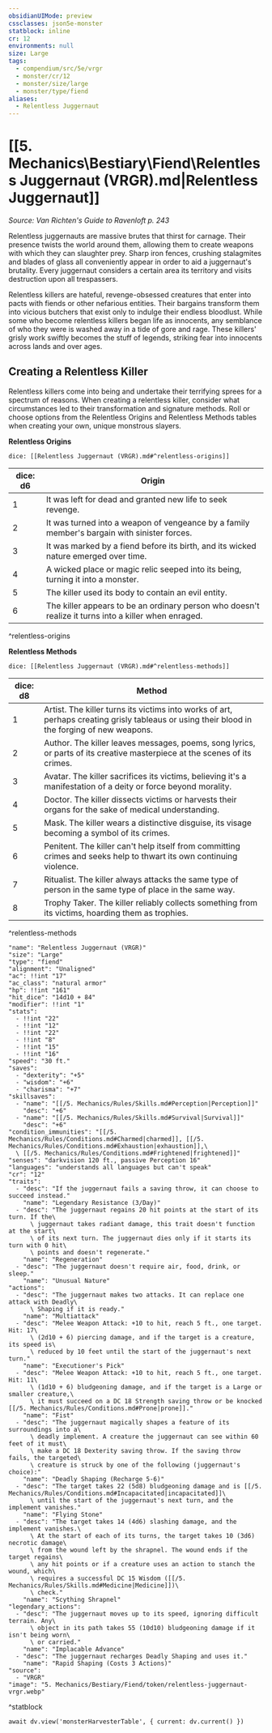 ```yaml
---
obsidianUIMode: preview
cssclasses: json5e-monster
statblock: inline
cr: 12
environments: null
size: Large
tags:
  - compendium/src/5e/vrgr
  - monster/cr/12
  - monster/size/large
  - monster/type/fiend
aliases:
  - Relentless Juggernaut
---
```

# [[5. Mechanics\Bestiary\Fiend\Relentless Juggernaut (VRGR).md|Relentless Juggernaut]]
*Source: Van Richten's Guide to Ravenloft p. 243*

Relentless juggernauts are massive brutes that thirst for carnage. Their presence twists the world around them, allowing them to create weapons with which they can slaughter prey. Sharp iron fences, crushing stalagmites and blades of glass all conveniently appear in order to aid a juggernaut's brutality. Every juggernaut considers a certain area its territory and visits destruction upon all trespassers.

Relentless killers are hateful, revenge-obsessed creatures that enter into pacts with fiends or other nefarious entities. Their bargains transform them into vicious butchers that exist only to indulge their endless bloodlust. While some who become relentless killers began life as innocents, any semblance of who they were is washed away in a tide of gore and rage. These killers' grisly work swiftly becomes the stuff of legends, striking fear into innocents across lands and over ages.

## Creating a Relentless Killer

Relentless killers come into being and undertake their terrifying sprees for a spectrum of reasons. When creating a relentless killer, consider what circumstances led to their transformation and signature methods. Roll or choose options from the Relentless Origins and Relentless Methods tables when creating your own, unique monstrous slayers.

**Relentless Origins**

`dice: [[Relentless Juggernaut (VRGR).md#^relentless-origins]]`

| dice: d6 | Origin |
|----------|--------|
| 1 | It was left for dead and granted new life to seek revenge. |
| 2 | It was turned into a weapon of vengeance by a family member's bargain with sinister forces. |
| 3 | It was marked by a fiend before its birth, and its wicked nature emerged over time. |
| 4 | A wicked place or magic relic seeped into its being, turning it into a monster. |
| 5 | The killer used its body to contain an evil entity. |
| 6 | The killer appears to be an ordinary person who doesn't realize it turns into a killer when enraged. |
^relentless-origins

**Relentless Methods**

`dice: [[Relentless Juggernaut (VRGR).md#^relentless-methods]]`

| dice: d8 | Method |
|----------|--------|
| 1 | Artist. The killer turns its victims into works of art, perhaps creating grisly tableaus or using their blood in the forging of new weapons. |
| 2 | Author. The killer leaves messages, poems, song lyrics, or parts of its creative masterpiece at the scenes of its crimes. |
| 3 | Avatar. The killer sacrifices its victims, believing it's a manifestation of a deity or force beyond morality. |
| 4 | Doctor. The killer dissects victims or harvests their organs for the sake of medical understanding. |
| 5 | Mask. The killer wears a distinctive disguise, its visage becoming a symbol of its crimes. |
| 6 | Penitent. The killer can't help itself from committing crimes and seeks help to thwart its own continuing violence. |
| 7 | Ritualist. The killer always attacks the same type of person in the same type of place in the same way. |
| 8 | Trophy Taker. The killer reliably collects something from its victims, hoarding them as trophies. |
^relentless-methods

```statblock
"name": "Relentless Juggernaut (VRGR)"
"size": "Large"
"type": "fiend"
"alignment": "Unaligned"
"ac": !!int "17"
"ac_class": "natural armor"
"hp": !!int "161"
"hit_dice": "14d10 + 84"
"modifier": !!int "1"
"stats":
  - !!int "22"
  - !!int "12"
  - !!int "22"
  - !!int "8"
  - !!int "15"
  - !!int "16"
"speed": "30 ft."
"saves":
  - "dexterity": "+5"
  - "wisdom": "+6"
  - "charisma": "+7"
"skillsaves":
  - "name": "[[/5. Mechanics/Rules/Skills.md#Perception|Perception]]"
    "desc": "+6"
  - "name": "[[/5. Mechanics/Rules/Skills.md#Survival|Survival]]"
    "desc": "+6"
"condition_immunities": "[[/5. Mechanics/Rules/Conditions.md#Charmed|charmed]], [[/5. Mechanics/Rules/Conditions.md#Exhaustion|exhaustion]],\
  \ [[/5. Mechanics/Rules/Conditions.md#Frightened|frightened]]"
"senses": "darkvision 120 ft., passive Perception 16"
"languages": "understands all languages but can't speak"
"cr": "12"
"traits":
  - "desc": "If the juggernaut fails a saving throw, it can choose to succeed instead."
    "name": "Legendary Resistance (3/Day)"
  - "desc": "The juggernaut regains 20 hit points at the start of its turn. If the\
      \ juggernaut takes radiant damage, this trait doesn't function at the start\
      \ of its next turn. The juggernaut dies only if it starts its turn with 0 hit\
      \ points and doesn't regenerate."
    "name": "Regeneration"
  - "desc": "The juggernaut doesn't require air, food, drink, or sleep."
    "name": "Unusual Nature"
"actions":
  - "desc": "The juggernaut makes two attacks. It can replace one attack with Deadly\
      \ Shaping if it is ready."
    "name": "Multiattack"
  - "desc": "Melee Weapon Attack: +10 to hit, reach 5 ft., one target. Hit: 17\
      \ (2d10 + 6) piercing damage, and if the target is a creature, its speed is\
      \ reduced by 10 feet until the start of the juggernaut's next turn."
    "name": "Executioner's Pick"
  - "desc": "Melee Weapon Attack: +10 to hit, reach 5 ft., one target. Hit: 11\
      \ (1d10 + 6) bludgeoning damage, and if the target is a Large or smaller creature,\
      \ it must succeed on a DC 18 Strength saving throw or be knocked [[/5. Mechanics/Rules/Conditions.md#Prone|prone]]."
    "name": "Fist"
  - "desc": "The juggernaut magically shapes a feature of its surroundings into a\
      \ deadly implement. A creature the juggernaut can see within 60 feet of it must\
      \ make a DC 18 Dexterity saving throw. If the saving throw fails, the targeted\
      \ creature is struck by one of the following (juggernaut's choice):"
    "name": "Deadly Shaping (Recharge 5-6)"
  - "desc": "The target takes 22 (5d8) bludgeoning damage and is [[/5. Mechanics/Rules/Conditions.md#Incapacitated|incapacitated]]\
      \ until the start of the juggernaut's next turn, and the implement vanishes."
    "name": "Flying Stone"
  - "desc": "The target takes 14 (4d6) slashing damage, and the implement vanishes.\
      \ At the start of each of its turns, the target takes 10 (3d6) necrotic damage\
      \ from the wound left by the shrapnel. The wound ends if the target regains\
      \ any hit points or if a creature uses an action to stanch the wound, which\
      \ requires a successful DC 15 Wisdom ([[/5. Mechanics/Rules/Skills.md#Medicine|Medicine]])\
      \ check."
    "name": "Scything Shrapnel"
"legendary_actions":
  - "desc": "The juggernaut moves up to its speed, ignoring difficult terrain. Any\
      \ object in its path takes 55 (10d10) bludgeoning damage if it isn't being worn\
      \ or carried."
    "name": "Implacable Advance"
  - "desc": "The juggernaut recharges Deadly Shaping and uses it."
    "name": "Rapid Shaping (Costs 3 Actions)"
"source":
  - "VRGR"
"image": "5. Mechanics/Bestiary/Fiend/token/relentless-juggernaut-vrgr.webp"
```
^statblock

```dataviewjs
await dv.view('monsterHarvesterTable', { current: dv.current() })
```
